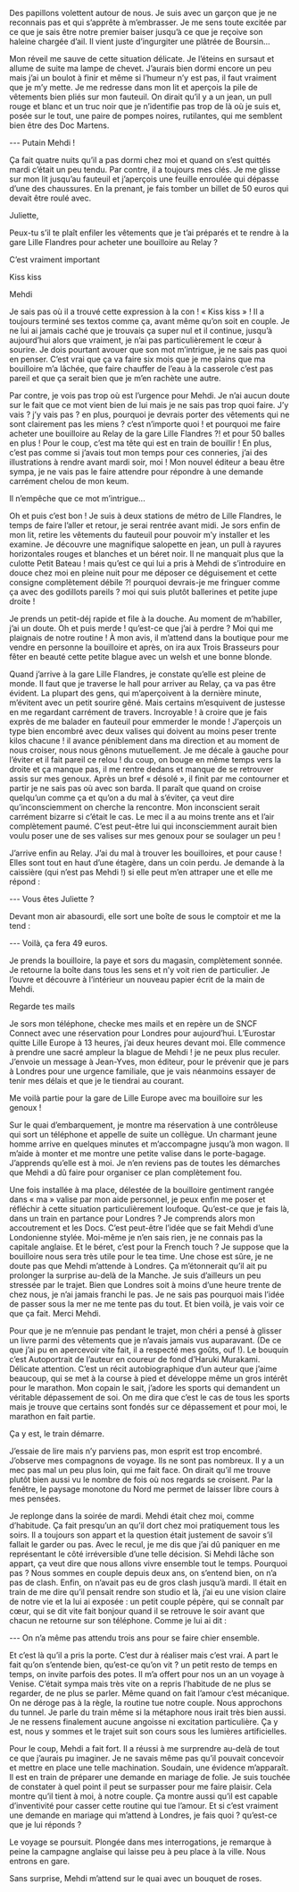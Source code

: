 Des papillons volettent autour de nous. Je suis avec un garçon que je ne reconnais pas et qui s’apprête à m’embrasser. Je me sens toute excitée par ce que je sais être notre premier baiser jusqu’à ce que je reçoive son haleine chargée d’ail. Il vient juste d’ingurgiter une plâtrée de Boursin...

Mon réveil me sauve de cette situation délicate. Je l’éteins en sursaut et allume de suite ma lampe de chevet. J’aurais bien dormi encore un peu mais j’ai un boulot à finir et même si l’humeur n’y est pas, il faut vraiment que je m’y mette. Je me redresse dans mon lit et aperçois la pile de vêtements bien pliés sur mon fauteuil. On dirait qu’il y a un jean, un pull rouge et blanc et un truc noir que je n’identifie pas trop de là où je suis et, posée sur le tout, une paire de pompes noires, rutilantes, qui me semblent bien être des Doc Martens.

--- Putain Mehdi !

Ça fait quatre nuits qu’il a pas dormi chez moi et quand on s’est quittés mardi c’était un peu tendu. Par contre, il a toujours mes clés. Je me glisse sur mon lit jusqu’au fauteuil et j’aperçois une feuille enroulée qui dépasse d’une des chaussures. En la prenant, je fais tomber un billet de 50 euros qui devait être roulé avec.

Juliette,

Peux-tu s’il te plaît enfiler les vêtements que je t’ai préparés et te rendre à la gare Lille Flandres pour acheter une bouilloire au Relay ?

C’est vraiment important

Kiss kiss

Mehdi

Je sais pas où il a trouvé cette expression à la con ! « Kiss kiss » ! Il a toujours terminé ses textos comme ça, avant même qu’on soit en couple. Je ne lui ai jamais caché que je trouvais ça super nul et il continue, jusqu’à aujourd’hui alors que vraiment, je n’ai pas particulièrement le cœur à sourire. Je dois pourtant avouer que son mot m’intrigue, je ne sais pas quoi en penser. C’est vrai que ça va faire six mois que je me plains que ma bouilloire m’a lâchée, que faire chauffer de l’eau à la casserole c’est pas pareil et que ça serait bien que je m’en rachète une autre. 

Par contre, je vois pas trop où est l’urgence pour Mehdi. Je n’ai aucun doute sur le fait que ce mot vient bien de lui mais je ne sais pas trop quoi faire. J’y vais ? j’y vais pas ? en plus, pourquoi je devrais porter des vêtements qui ne sont clairement pas les miens ? c’est n’importe quoi ! et pourquoi me faire acheter une bouilloire au Relay de la gare Lille Flandres ?! et pour 50 balles en plus ! Pour le coup, c’est ma tête qui est en train de bouillir ! En plus, c’est pas comme si j’avais tout mon temps pour ces conneries, j’ai des illustrations à rendre avant mardi soir, moi ! Mon nouvel éditeur a beau être sympa, je ne vais pas le faire attendre pour répondre à une demande carrément chelou de mon keum.

Il n’empêche que ce mot m’intrigue...

Oh et puis c’est bon ! Je suis à deux stations de métro de Lille Flandres, le temps de faire l’aller et retour, je serai rentrée avant midi. Je sors enfin de mon lit, retire les vêtements du fauteuil pour pouvoir m’y installer et les examine. Je découvre une magnifique salopette en jean, un pull à rayures horizontales rouges et blanches et un béret noir. Il ne manquait plus que la culotte Petit Bateau ! mais qu’est ce qui lui a pris à Mehdi de s’introduire en douce chez moi en pleine nuit pour me déposer ce déguisement et cette consigne complètement débile ?! pourquoi devrais-je me fringuer comme ça avec des godillots pareils ? moi qui suis plutôt ballerines et petite jupe droite !

Je prends un petit-déj rapide et file à la douche. Au moment de m’habiller, j’ai un doute. Oh et puis merde ! qu’est-ce que j’ai à perdre ? Moi qui me plaignais de notre routine ! À mon avis, il m’attend dans la boutique pour me vendre en personne la bouilloire et après, on ira aux Trois Brasseurs pour fêter en beauté cette petite blague avec un welsh et une bonne blonde.

Quand j’arrive à la gare Lille Flandres, je constate qu’elle est pleine de monde. Il faut que je traverse le hall pour arriver au Relay, ça va pas être évident. La plupart des gens, qui m’aperçoivent à la dernière minute, m’évitent avec un petit sourire gêné. Mais certains m’esquivent de justesse en me regardant carrément de travers. Incroyable ! à croire que je fais exprès de me balader en fauteuil pour emmerder le monde ! J’aperçois un type bien encombré avec deux valises qui doivent au moins peser trente kilos chacune ! il avance péniblement dans ma direction et au moment de nous croiser, nous nous gênons mutuellement. Je me décale à gauche pour l’éviter et il fait pareil ce relou ! du coup, on bouge en même temps vers la droite et ça manque pas, il me rentre dedans et manque de se retrouver assis sur mes genoux. Après un bref « désolé », il finit par me contourner et partir je ne sais pas où avec son barda. Il paraît que quand on croise quelqu’un comme ça et qu’on a du mal à s’éviter, ça veut dire qu’inconsciemment on cherche la rencontre. Mon inconscient serait carrément bizarre si c’était le cas. Le mec il a au moins trente ans et l’air complètement paumé. C’est peut-être lui qui inconsciemment aurait bien voulu poser une de ses valises sur mes genoux pour se soulager un peu !

J’arrive enfin au Relay. J’ai du mal à trouver les bouilloires, et pour cause ! Elles sont tout en haut d’une étagère, dans un coin perdu. Je demande à la caissière (qui n’est pas Mehdi !) si elle peut m’en attraper une et elle me répond :

--- Vous êtes Juliette ?

Devant mon air abasourdi, elle sort une boîte de sous le comptoir et me la tend :

--- Voilà, ça fera 49 euros.

Je prends la bouilloire, la paye et sors du magasin, complètement sonnée. Je retourne la boîte dans tous les sens et n’y voit rien de particulier. Je l’ouvre et découvre à l’intérieur un nouveau papier écrit de la main de Mehdi.

Regarde tes mails

Je sors mon téléphone, checke mes mails et en repère un de SNCF Connect avec une réservation pour Londres pour aujourd’hui. L’Eurostar quitte Lille Europe à 13 heures, j’ai deux heures devant moi. Elle commence à prendre une sacré ampleur la blague de Mehdi ! je ne peux plus reculer. J’envoie un message à Jean-Yves, mon éditeur, pour le prévenir que je pars à Londres pour une urgence familiale, que je vais néanmoins essayer de tenir mes délais et que je le tiendrai au courant. 

Me voilà partie pour la gare de Lille Europe avec ma bouilloire sur les genoux !

Sur le quai d’embarquement, je montre ma réservation à une contrôleuse qui sort un téléphone et appelle de suite un collègue. Un charmant jeune homme arrive en quelques minutes et m’accompagne jusqu’à mon wagon. Il m’aide à monter et me montre une petite valise dans le porte-bagage. J’apprends qu’elle est à moi. Je n’en reviens pas de toutes les démarches que Mehdi a dû faire pour organiser ce plan complètement fou.

Une fois installée à ma place, délestée de la bouilloire gentiment rangée dans « ma » valise par mon aide personnel, je peux enfin me poser et réfléchir à cette situation particulièrement loufoque. Qu’est-ce que je fais là, dans un train en partance pour Londres ? Je comprends alors mon accoutrement et les Docs. C’est peut-être l’idée que se fait Mehdi d’une Londonienne stylée. Moi-même je n’en sais rien, je ne connais pas la capitale anglaise. Et le béret, c’est pour la French touch ? Je suppose que la bouilloire nous sera très utile pour le tea time. Une chose est sûre, je ne doute pas que Mehdi m’attende à Londres. Ça m’étonnerait qu’il ait pu prolonger la surprise au-delà de la Manche. Je suis d’ailleurs un peu stressée par le trajet. Bien que Londres soit à moins d’une heure trente de chez nous, je n’ai jamais franchi le pas. Je ne sais pas pourquoi mais l’idée de passer sous la mer ne me tente pas du tout. Et bien voilà, je vais voir ce que ça fait. Merci Mehdi.

Pour que je ne m’ennuie pas pendant le trajet, mon chéri a pensé à glisser un livre parmi des vêtements que je n’avais jamais vus auparavant. (De ce que j’ai pu en apercevoir vite fait, il a respecté mes goûts, ouf !). Le bouquin c’est Autoportrait de l’auteur en coureur de fond d’Haruki Murakami. Délicate attention. C’est un récit autobiographique d’un auteur que j’aime beaucoup, qui se met à la course à pied et développe même un gros intérêt pour le marathon. Mon copain le sait, j’adore les sports qui demandent un véritable dépassement de soi. On me dira que c’est le cas de tous les sports mais je trouve que certains sont fondés sur ce dépassement et pour moi, le marathon en fait partie. 

Ça y est, le train démarre.

J’essaie de lire mais n’y parviens pas, mon esprit est trop encombré. J’observe mes compagnons de voyage. Ils ne sont pas nombreux. Il y a un mec pas mal un peu plus loin, qui me fait face. On dirait qu’il me trouve plutôt bien aussi vu le nombre de fois où nos regards se croisent. Par la fenêtre, le paysage monotone du Nord me permet de laisser libre cours à mes pensées.

Je replonge dans la soirée de mardi. Mehdi était chez moi, comme d’habitude. Ça fait presqu’un an qu’il dort chez moi pratiquement tous les soirs. Il a toujours son appart et la question était justement de savoir s’il fallait le garder ou pas. Avec le recul, je me dis que j’ai dû paniquer en me représentant le côté irréversible d’une telle décision. Si Mehdi lâche son appart, ça veut dire que nous allons vivre ensemble tout le temps. Pourquoi pas ? Nous sommes en couple depuis deux ans, on s’entend bien, on n’a pas de clash. Enfin, on n’avait pas eu de gros clash jusqu’à mardi. Il était en train de me dire qu’il pensait rendre son studio et là, j’ai eu une vision claire de notre vie et la lui ai exposée : un petit couple pépère, qui se connaît par cœur, qui se dit vite fait bonjour quand il se retrouve le soir avant que chacun ne retourne sur son téléphone. Comme je lui ai dit :

--- On n’a même pas attendu trois ans pour se faire chier ensemble.

Et c’est là qu’il a pris la porte. C’est dur à réaliser mais c’est vrai. A part le fait qu’on s’entende bien, qu’est-ce qu’on vit ? un petit resto de temps en temps, on invite parfois des potes. Il m’a offert pour nos un an un voyage à Venise. C’était sympa mais très vite on a repris l’habitude de ne plus se regarder, de ne plus se parler. Même quand on fait l’amour c’est mécanique. On ne déroge pas à la règle, la routine tue notre couple. Nous approchons du tunnel. Je parle du train même si la métaphore nous irait très bien aussi. Je ne ressens finalement aucune angoisse ni excitation particulière. Ça y est, nous y sommes et le trajet suit son cours sous les lumières artificielles.

Pour le coup, Mehdi a fait fort. Il a réussi à me surprendre au-delà de tout ce que j’aurais pu imaginer. Je ne savais même pas qu’il pouvait concevoir et mettre en place une telle machination. Soudain, une évidence m’apparaît. Il est en train de préparer une demande en mariage de folie. Je suis touchée de constater à quel point il peut se surpasser pour me faire plaisir. Cela montre qu’il tient à moi, à notre couple. Ça montre aussi qu’il est capable d’inventivité pour casser cette routine qui tue l’amour. Et si c’est vraiment une demande en mariage qui m’attend à Londres, je fais quoi ? qu’est-ce que je lui réponds ?

Le voyage se poursuit. Plongée dans mes interrogations, je remarque à peine la campagne anglaise qui laisse peu à peu place à la ville. Nous entrons en gare.

Sans surprise, Mehdi m’attend sur le quai avec un bouquet de roses.
